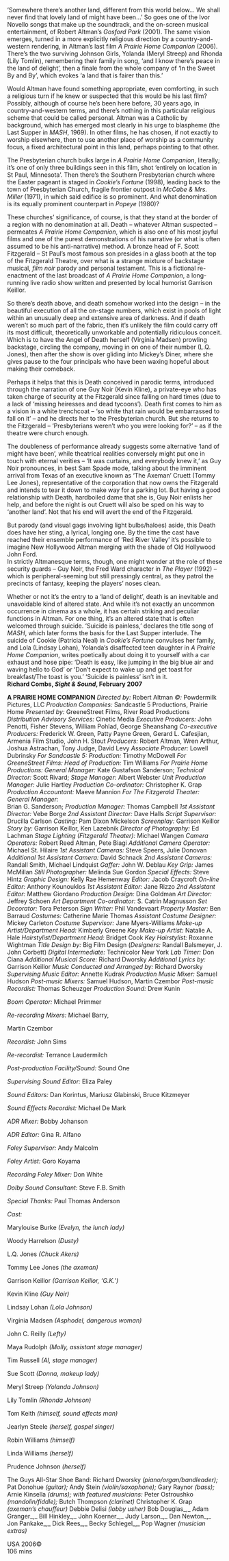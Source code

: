 
‘Somewhere there’s another land, different from this world below… We shall never find that lovely land of might have been…’ So goes one of the Ivor Novello songs that make up the soundtrack, and the on-screen musical entertainment, of Robert Altman’s _Gosford Park_ (2001). The same vision emerges, turned in a more explicitly religious direction by a country-and-western rendering, in Altman’s last film _A Prairie Home Companion_ (2006). There’s the two surviving Johnson Girls, Yolanda (Meryl Streep) and Rhonda (Lily Tomlin), remembering their family in song, ‘and I know there’s peace in the land of delight’, then a finale from the whole company of ‘In the Sweet By and By’, which evokes ‘a land that is fairer than this.’

Would Altman have found something appropriate, even comforting, in such a religious turn if he knew or suspected that this would be his last film? Possibly, although of course he’s been here before, 30 years ago, in country-and-western terms, and there’s nothing in this particular religious scheme that could be called personal. Altman was a Catholic by background, which has emerged most clearly in his urge to blaspheme (the Last Supper in _MASH_, 1969). In other films, he has chosen, if not exactly to worship elsewhere, then to use another place of worship as a community focus, a fixed architectural point in this land, perhaps pointing to that other.

The Presbyterian church bulks large in _A Prairie Home Companion_, literally; it’s one of only three buildings seen in this film, shot ‘entirely on location in St Paul, Minnesota’. Then there’s the Southern Presbyterian church where the Easter pageant is staged in _Cookie’s Fortune_ (1998), leading back to the town of Presbyterian Church, fragile frontier outpost in _McCabe & Mrs. Miller_ (1971), in which said edifice is so prominent. And what denomination is its equally prominent counterpart in _Popeye_ (1980)?

These churches’ significance, of course, is that they stand at the border of a region with no denomination at all. Death – whatever Altman suspected – permeates _A Prairie Home Companion_, which is also one of his most joyful films and one of the purest demonstrations of his narrative (or what is often assumed to be his anti-narrative) method. A bronze head of F. Scott Fitzgerald – St Paul’s most famous son presides in a glass booth at the top of the Fitzgerald Theatre, over what is a strange mixture of backstage musical, _film noir_ parody and personal testament. This is a fictional re-enactment of the last broadcast of _A Prairie Home Companion_, a long-running live radio show written and presented by local humorist Garrison Keillor.

So there’s death above, and death somehow worked into the design – in the beautiful execution of all the on-stage numbers, which exist in pools of light within an unusually deep and extensive area of darkness. And if death weren’t so much part of the fabric, then it’s unlikely the film could carry off its most difficult, theoretically unworkable and potentially ridiculous conceit. Which is to have the Angel of Death herself (Virginia Madsen) prowling backstage, circling the company, moving in on one of their number (L.Q. Jones), then after the show is over gliding into Mickey’s Diner, where she gives pause to the four principals who have been waxing hopeful about making their comeback.

Perhaps it helps that this is Death conceived in parodic terms, introduced through the narration of one Guy Noir (Kevin Kline), a private-eye who has taken charge of security at the Fitzgerald since falling on hard times (due to a lack of ‘missing heiresses and dead tycoons’). Death first comes to him as a vision in a white trenchcoat – ‘so white that rain would be embarrassed to fall on it’ – and he directs her to the Presbyterian church. But she returns to the Fitzgerald – ‘Presbyterians weren’t who you were looking for?’ – as if the theatre were church enough.

The doubleness of performance already suggests some alternative ‘land of might have been’, while theatrical realities conversely might put one in touch with eternal verities – ‘It was curtains, and everybody knew it,’ as Guy Noir pronounces, in best Sam Spade mode, talking about the imminent arrival from Texas of an executive known as ‘The Axeman’ Cruett (Tommy Lee Jones), representative of the corporation that now owns the Fitzgerald and intends to tear it down to make way for a parking lot. But having a good relationship with Death, hardboiled dame that she is, Guy Noir enlists her help, and before the night is out Cruett will also be sped on his way to ‘another land’. Not that his end will avert the end of the Fitzgerald.

But parody (and visual gags involving light bulbs/haloes) aside, this Death does have her sting, a lyrical, longing one. By the time the cast have reached their ensemble performance of ‘Red River Valley’ it’s possible to imagine New Hollywood Altman merging with the shade of Old Hollywood John Ford.  
In strictly Altmanesque terms, though, one might wonder at the role of these security guards – Guy Noir, the Fred Ward character in _The Player_ (1992) – which is peripheral-seeming but still pressingly central, as they patrol the precincts of fantasy, keeping the players’ noses clean.

Whether or not it’s the entry to a ‘land of delight’, death is an inevitable and unavoidable kind of altered state. And while it’s not exactly an uncommon occurrence in cinema as a whole, it has certain striking and peculiar functions in Altman. For one thing, it’s an altered state that is often welcomed through suicide. ‘Suicide is painless,’ declares the title song of _MASH_, which later forms the basis for the Last Supper interlude. The suicide of Cookie (Patricia Neal) in _Cookie’s Fortune_ convulses her family, and Lola (Lindsay Lohan), Yolanda’s disaffected teen daughter in _A Prairie Home Companion_, writes poetically about doing it to yourself with a car exhaust and hose pipe: ‘Death is easy, like jumping in the big blue air and waving hello to God’ or ‘Don’t expect to wake up and get toast for breakfast/The toast is you.’ ‘Suicide is painless’ isn’t in it.<br>
**Richard Combs, _Sight & Sound_, February 2007**

**A PRAIRIE HOME COMPANION**
_Directed by:_ Robert Altman
_©:_ Powdermilk Pictures, LLC
_Production Companies:_ Sandcastle 5 Productions, Prairie Home
_Presented by:_ GreeneStreet Films, River Road Productions
_Distribution Advisory Services:_ Cinetic Media
_Executive Producers:_ John Penotti, Fisher Stevens, William Pohlad, George Sheanshang
_Co-executive Producers:_ Frederick W. Green, Patty Payne Green, Gerard L. Cafesjian, Armenia Film Studio, John H. Stout
_Producers:_ Robert Altman, Wren Arthur, Joshua Astrachan, Tony Judge, David Levy
_Associate Producer:_ Lowell Dubrinsky
_For Sandcastle 5: Production:_ Timothy McDowell
_For GreeneStreet Films: Head of Production:_ Tim Williams
_For Prairie Home Productions: General Manager:_ Kate Gustafson Sanderson; _Technical Director:_ Scott Rivard; _Stage Manager:_ Albert Webster
_Unit Production Manager:_ Julie Hartley
_Production Co-ordinator:_ Christopher K. Grap
_Production Accountant:_ Maeve Mannion
_For The Fitzgerald Theater: General Manager:_  
Brian G. Sanderson; _Production Manager:_  Thomas Campbell
_1st Assistant Director:_ Vebe Borge
_2nd Assistant Director:_ Dave Halls
_Script Supervisor:_ Drucilla Carlson
_Casting:_ Pam Dixon Mickelson
_Screenplay:_ Garrison Keillor
_Story by:_ Garrison Keillor, Ken Lazebnik
_Director of Photography:_ Ed Lachman
_Stage Lighting (Fitzgerald Theater):_ Michael Wangen
_Camera Operators:_ Robert Reed Altman, Pete Biagi
_Additional Camera Operator:_ Michael St. Hilaire
_1st Assistant Cameras:_ Steve Speers, Julie Donovan
_Additional 1st Assistant Camera:_ David Schnack
_2nd Assistant Cameras:_ Randall Smith, Michael Lindquist
_Gaffer:_ John W. Deblau
_Key Grip:_ James McMillan
_Still Photographer:_ Melinda Sue Gordon
_Special Effects:_ Steve Hintz
_Graphic Design:_ Kelly Rae Hemenway
_Editor:_ Jacob Craycroft
_On-line Editor:_ Anthony Kounouklos
_1st Assistant Editor:_ Jane Rizzo
_2nd Assistant Editor:_ Matthew Giordano
_Production Design:_ Dina Goldman
_Art Director:_ Jeffrey Schoen
_Art Department Co-ordinator:_ S. Catrin Magnusson
_Set Decorator:_ Tora Peterson
_Sign Writer:_ Phil Vandevaart
_Property Master:_ Ben Barraud
_Costumes:_ Catherine Marie Thomas
_Assistant Costume Designer:_ Mickey Carleton
_Costume Supervisor:_ Jane Myers-Williams
_Make-up Artist/Department Head:_ Kimberly Greene
_Key Make-up Artist:_ Natalie A. Hale
_Hairstylist/Department Head:_ Bridget Cook
_Key Hairstylist:_ Roxanne Wightman
_Title Design by:_ Big Film Design (_Designers:_ Randall Balsmeyer, J. John Corbett)
_Digital Intermediate:_ Technicolor New York
_Lab Timer:_ Don Ciana
_Additional Musical Score:_ Richard Dworsky
_Additional Lyrics by:_ Garrison Keillor
_Music Conducted and Arranged by:_ Richard Dworsky
_Supervising Music Editor:_ Annette Kudrak
_Production Music Mixer:_ Samuel Hudson
_Post-music Mixers:_ Samuel Hudson, Martin Czembor
_Post-music Recordist:_ Thomas Scheuzger
_Production Sound:_ Drew Kunin

_Boom Operator:_ Michael Primmer

_Re-recording Mixers:_ Michael Barry,

Martin Czembor

_Recordist:_ John Sims

_Re-recordist:_ Terrance Laudermilch

_Post-production Facility/Sound:_ Sound One

_Supervising Sound Editor:_ Eliza Paley

_Sound Editors:_ Dan Korintus, Mariusz Glabinski, Bruce Kitzmeyer

_Sound Effects Recordist:_ Michael De Mark

_ADR Mixer:_ Bobby Johanson

_ADR Editor:_ Gina R. Alfano

_Foley Supervisor:_ Andy Malcolm

_Foley Artist:_ Goro Koyama

_Recording Foley Mixer:_ Don White

_Dolby Sound Consultant:_ Steve F.B. Smith

_Special Thanks:_ Paul Thomas Anderson

_Cast:_

Marylouise Burke _(Evelyn, the lunch lady)_

Woody Harrelson _(Dusty)_

L.Q. Jones _(Chuck Akers)_

Tommy Lee Jones _(the axeman)_

Garrison Keillor _(Garrison Keillor, ‘G.K.’)_

Kevin Kline _(Guy Noir)_

Lindsay Lohan _(Lola Johnson)_

Virginia Madsen _(Asphodel, dangerous woman)_

John C. Reilly _(Lefty)_

Maya Rudolph _(Molly, assistant stage manager)_

Tim Russell _(Al, stage manager)_

Sue Scott _(Donna, makeup lady)_

Meryl Streep _(Yolanda Johnson)_

Lily Tomlin _(Rhonda Johnson)_

Tom Keith _(himself, sound effects man)_

Jearlyn Steele _(herself, gospel singer)_

Robin Williams _(himself)_

Linda Williams _(herself)_

Prudence Johnson _(herself)_

The Guys All-Star Shoe Band: Richard Dworsky _(piano/organ/bandleader);_ Pat Donohue _(guitar);_ Andy Stein _(violin/saxophone);_ Gary Raynor _(bass);_ Arnie Kinsella _(drums); with featured musicians:_ Peter Ostroushko _(mandolin/fiddle);_ Butch Thompson _(clarinet)_
Christopher K. Grap _(axeman’s chauffeur)_
Debbie Delisi _(lobby usher)_
Bob Douglas_,_ Adam Granger_,_ Bill Hinkley_,_
John Koerner_,_ Judy Larson_,_ Dan Newton_,_
Jon Pankake_,_ Dick Rees_,_ Becky Schlegel_,_
Pop Wagner _(musician extras)_

USA 2006©<br>
106 mins<br>
<!--stackedit_data:
eyJoaXN0b3J5IjpbLTEyMDgzMzgyNDFdfQ==
-->
